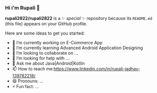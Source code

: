 ### Hi i'm Rupali 👋

**rupali2822/rupali2822** is a ✨ _special_ ✨ repository because its `README.md` (this file) appears on your GitHub profile.

Here are some ideas to get you started:

- 🔭 I’m currently working on E-Commerce App
- 🌱 I’m currently learning Advanced Android Application Designing
- 👯 I’m looking to collaborate on ...
- 🤔 I’m looking for help with ...
- 💬 Ask me about Java|Android|Kotlin
- 📫 How to reach me:https://www.linkedin.com/in/rupali-jadhav-139782218/
- 😄 Pronouns: ...
- ⚡ Fun fact: ...
